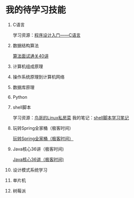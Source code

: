 # 我的待学习技能

1. C语言

   学习资源：[程序设计入门——C语言](https://www.icourse163.org/course/0809ZJU007A-199001)

2. 数据结构算法

   [算法面试通关40讲](https://time.geekbang.org/course/intro/130)

3. 计算机组成原理

4. 操作系统原理到计算机网络

5. 数据库原理

6. Python

7. shell脚本

   学习资源：[鸟哥的Linux私房菜](http://cn.linux.vbird.org/linux_basic/linux_basic.php)
   我的笔记：[shell脚本学习笔记](./mySkills./shell脚本学习笔记.md)

8. 玩转Spring全家桶（极客时间）

   [玩转Spring全家桶（极客时间）](https://time.geekbang.org/course/intro/156)

9. Java核心36讲（极客时间)

   [Java核心36讲（极客时间)](https://time.geekbang.org/column/article/8053)

10. 设计模式系统学习

11. 单片机

12. 树莓派
